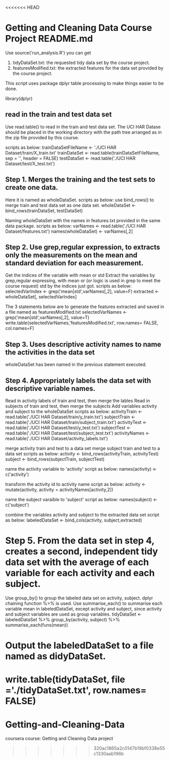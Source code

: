 <<<<<<< HEAD
# Getting and Cleaning Data Course Project README.md

Use source('run_analysis.R') you can get 
1. tidyDataSet.txt: the requested tidy data set by the course project.
2. featuresModified.txt: the extracted features for the data set provided by the course project.


This script uses package dplyr table processing to make things easier to be done.


library(dplyr)

## read in the train and test data set
Use read.table() to read in the train and test data set. 
The UCI HAR Datase should be placed in the working directory with the path tree arranged as in the zip file provided by this course.

scripts as below:
trainDataSetFileName <- './UCI HAR Dataset/train/X_train.txt'
trainDataSet <- read.table(trainDataSetFileName, sep = '', header = FALSE)
testDataSet <- read.table('./UCI HAR Dataset/test/X_test.txt')

## Step 1. Merges the training and the test sets to create one data. 
Here it is named as wholeDataSet.
scripts as below: use bind_rows() to merge train and test data set as one data set.
wholeDataSet <- bind_rows(trainDataSet, testDataSet)

Naming wholeDataSet with the names in features.txt provided in the same data package.
scripts as below: 
varNames <- read.table('./UCI HAR Dataset/features.txt') 
names(wholeDataSet) <- varNames[,2]


## Step 2. Use grep,regular expression, to extracts only the measurements on the mean and standard deviation for each measurement. 
Get the indices of the variable with mean or std
Extract the variables by grep,regular expressing, with mean or (or logic is used in grep to meet the course request) std by the indices just got.
scripts as below:
selectedVarIndex <- grep('mean|std',varNames[,2], value=F)
extracted <- wholeDataSet[, selectedVarIndex]

The 3 statements below are to generate the features extracted and saved in a 
file named as featuresModified.txt
selectedVarNames <- grep('mean|std',varNames[,2], value=T)
write.table(selectedVarNames,'featuresModified.txt', row.names= FALSE, col.names=F)


## Step 3. Uses descriptive activity names to name the activities in the data set
wholeDataSet has been named in the previous statement executed.

## Step 4. Appropriately labels the data set with descriptive variable names. 
Read in activity labels of train and test, then merge the lables
Read in subjects of train and test, then merge the subjects
Add variables activity and subject to the wholeDataSet
scripts as below:
activityTrain <- read.table('./UCI HAR Dataset/train/y_train.txt')
subjectTrain  <- read.table('./UCI HAR Dataset/train/subject_train.txt')
activityTest  <- read.table('./UCI HAR Dataset/test/y_test.txt')
subjectTest   <- read.table('./UCI HAR Dataset/test/subject_test.txt')
activityNames <- read.table('./UCI HAR Dataset/activity_labels.txt')

merge activity train and test to a data set
merge subject train and test to a data set
scripts as below:
activity <- bind_rows(activityTrain, activityTest)
subject <- bind_rows(subjectTrain, subjectTest)

name the activity variable to 'activity'
script as below:
names(activity) <- c('activity')

transform the activity id to activity name
script as below:
activity <- mutate(activity, activity = activityNames[activity,2])

name the subject varaible to 'subject'
script as below:
names(subject) <- c('subject')

combine the variables activity and subject to the extracted data set
script as below:
labeledDataSet <- bind_cols(activity, subject,extracted)


# Step 5. From the data set in step 4, creates a second, independent tidy data set with the average of each variable for each activity and each subject.

Use group_by() to group the labeled data set on activity, subject. dplyr chaining function %>% is used.
Use summarise_each() to summarise each variable mean in labeledDataSet, except activity and subject, since activity and subject variables are used as group variables.
tidyDataSet <- labeledDataSet %>%
  group_by(activity, subject) %>%
  summarise_each(funs(mean))

# Output the labeledDataSet to a file named as didyDataSet.
write.table(tidyDataSet, file ='./tidyDataSet.txt', row.names= FALSE)
=======
# Getting-and-Cleaning-Data
coursera course: Getting and Cleaning Data project
>>>>>>> 320ac1865a2c0147b19bf0338e55c1330aab196b
